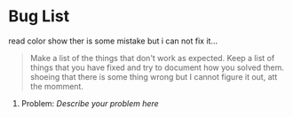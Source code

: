 # Bug List

read color show ther is some mistake but i can not fix it...
> Make a list of the things that don't work as expected. Keep a list of things that you have fixed and try to document how you solved them.
shoeing that there is some thing wrong but I cannot figure it out, att the momment.

1. Problem: *Describe your problem here* 